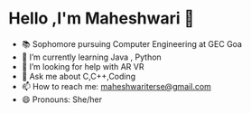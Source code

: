 # Hello ,I'm Maheshwari 👋

- 📚 Sophomore pursuing Computer Engineering at GEC Goa
- 🌱 I’m currently learning Java , Python
- 🤔 I’m looking for help with AR VR
- 💬 Ask me about C,C++,Coding
- 📫 How to reach me: maheshwariterse@gmail.com
- 😄 Pronouns: She/her 


